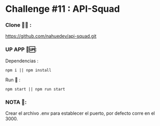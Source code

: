 # Challenge #11 : API-Squad

### Clone 👯‍♂️ :
https://github.com/nahuedev/api-squad.git  
### UP APP ​👀​🆙​: 

Dependencias : 
```
npm i || npm install
```
Run 🏃 : 
```
npm start || npm run start 
```
  
    
### NOTA 📝:
Crear el archivo .env para establecer el puerto, por defecto corre en el 3000. 